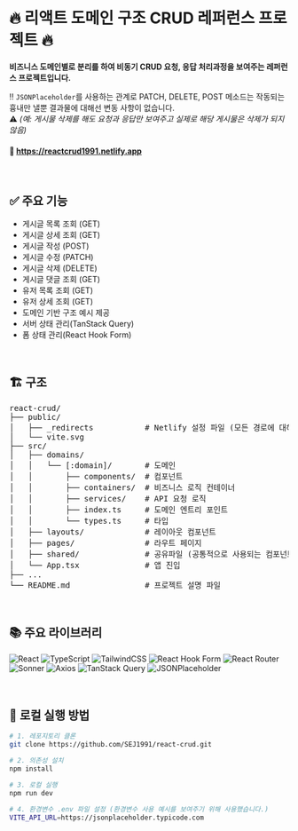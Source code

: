 # 🔥 리액트 도메인 구조 CRUD 레퍼런스 프로젝트 🔥

**비즈니스 도메인별로 분리를 하여 비동기 CRUD 요청, 응답 처리과정을 보여주는 레퍼런스 프로젝트입니다.**

‼️ `JSONPlaceholder`를 사용하는 관계로 PATCH, DELETE, POST 메소드는 작동되는 흉내만 낼뿐 결과물에 대해선 변동 사항이 없습니다.<br/>
⚠️ _(예: 게시물 삭제를 해도 요청과 응답만 보여주고 실제로 해당 게시물은 삭제가 되지 않음)_

#### 🔗 <a href='https://reactcrud1991.netlify.app' target='_blank'>https://reactcrud1991.netlify.app</a>

<br/>

## ✅ 주요 기능

- 게시글 목록 조회 (GET)
- 게시글 상세 조회 (GET)
- 게시글 작성 (POST)
- 게시글 수정 (PATCH)
- 게시글 삭제 (DELETE)
- 게시글 댓글 조회 (GET)
- 유저 목록 조회 (GET)
- 유저 상세 조회 (GET)
- 도메인 기반 구조 예시 제공
- 서버 상태 관리(TanStack Query)
- 폼 상태 관리(React Hook Form)

<br/>

## 🏗️ 구조

<pre>
react-crud/
├── public/                  
│   ├── _redirects           # Netlify 설정 파일 (모든 경로에 대해 index.html 파일로 라우팅 되도록 설정)
│   └── vite.svg 
├── src/                     
│   ├── domains/             
│   │   └── [:domain]/       # 도메인 
│   │       ├── components/  # 컴포넌트
│   │       ├── containers/  # 비즈니스 로직 컨테이너
│   │       ├── services/    # API 요청 로직
│   │       ├── index.ts     # 도메인 엔트리 포인트
│   │       └── types.ts     # 타입
│   ├── layouts/             # 레이아웃 컴포넌트
│   ├── pages/               # 라우트 페이지
│   ├── shared/              # 공유파일 (공통적으로 사용되는 컴포넌트, 컨테이너, 유틸함수 등이 위치할 수 있으면 현 프로젝트에서는 컴포넌트와 axios 인스턴스만 존재)
│   └── App.tsx              # 앱 진입
├── ...
└── README.md                # 프로젝트 설명 파일
</pre>

<br/>

## 📚 주요 라이브러리

![React](https://img.shields.io/badge/React-v19-61DAFB?style=flat&logo=react)
![TypeScript](https://img.shields.io/badge/TypeScript-v5-3178C6?style=flat&logo=typescript)
![TailwindCSS](https://img.shields.io/badge/TailwindCSS-v4-38B2AC?style=flat&logo=tailwind-css)
![React Hook Form](https://img.shields.io/badge/React--Hook--Form-v7-EC5990?style=flat&logo=react)
![React Router](https://img.shields.io/badge/React--Router-v7-CA4245?style=flat&logo=react-router)
![Sonner](https://img.shields.io/badge/Sonner-v2-333333?style=flat)
![Axios](https://img.shields.io/badge/Axios-v1-5A29E4?style=flat)
![TanStack Query](https://img.shields.io/badge/TanStack--Query-v5-FF4154?style=flat)
![JSONPlaceholder](https://img.shields.io/badge/JSONPlaceholder-Mock--API-999999?style=flat)

<br/>

## 🚀 로컬 실행 방법

```bash
# 1. 레포지토리 클론
git clone https://github.com/SEJ1991/react-crud.git

# 2. 의존성 설치
npm install

# 3. 로컬 실행
npm run dev

# 4. 환경변수 .env 파일 설정 (환경변수 사용 예시를 보여주기 위해 사용했습니다.)
VITE_API_URL=https://jsonplaceholder.typicode.com
```
